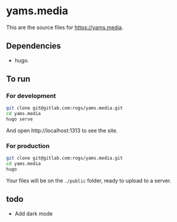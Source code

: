 yams.media
==========

This are the source files for https://yams.media.

## Dependencies

- hugo.

## To run

### For development

``` sh
git clone git@gitlab.com:rogs/yams.media.git
cd yams.media
hugo serve
```
And open http://localhost:1313 to see the site.

### For production

``` sh
git clone git@gitlab.com:rogs/yams.media.git
cd yams.media
hugo
```

Your files will be on the `./public` folder, ready to upload to a server.

## todo
- Add dark mode
